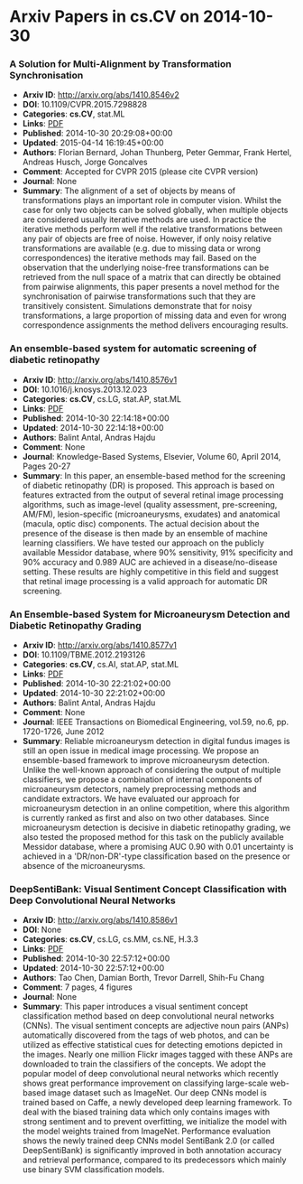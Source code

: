 # Arxiv Papers in cs.CV on 2014-10-30
### A Solution for Multi-Alignment by Transformation Synchronisation
- **Arxiv ID**: http://arxiv.org/abs/1410.8546v2
- **DOI**: 10.1109/CVPR.2015.7298828
- **Categories**: **cs.CV**, stat.ML
- **Links**: [PDF](http://arxiv.org/pdf/1410.8546v2)
- **Published**: 2014-10-30 20:29:08+00:00
- **Updated**: 2015-04-14 16:19:45+00:00
- **Authors**: Florian Bernard, Johan Thunberg, Peter Gemmar, Frank Hertel, Andreas Husch, Jorge Goncalves
- **Comment**: Accepted for CVPR 2015 (please cite CVPR version)
- **Journal**: None
- **Summary**: The alignment of a set of objects by means of transformations plays an important role in computer vision. Whilst the case for only two objects can be solved globally, when multiple objects are considered usually iterative methods are used. In practice the iterative methods perform well if the relative transformations between any pair of objects are free of noise. However, if only noisy relative transformations are available (e.g. due to missing data or wrong correspondences) the iterative methods may fail.   Based on the observation that the underlying noise-free transformations can be retrieved from the null space of a matrix that can directly be obtained from pairwise alignments, this paper presents a novel method for the synchronisation of pairwise transformations such that they are transitively consistent.   Simulations demonstrate that for noisy transformations, a large proportion of missing data and even for wrong correspondence assignments the method delivers encouraging results.



### An ensemble-based system for automatic screening of diabetic retinopathy
- **Arxiv ID**: http://arxiv.org/abs/1410.8576v1
- **DOI**: 10.1016/j.knosys.2013.12.023
- **Categories**: **cs.CV**, cs.LG, stat.AP, stat.ML
- **Links**: [PDF](http://arxiv.org/pdf/1410.8576v1)
- **Published**: 2014-10-30 22:14:18+00:00
- **Updated**: 2014-10-30 22:14:18+00:00
- **Authors**: Balint Antal, Andras Hajdu
- **Comment**: None
- **Journal**: Knowledge-Based Systems, Elsevier, Volume 60, April 2014, Pages
  20-27
- **Summary**: In this paper, an ensemble-based method for the screening of diabetic retinopathy (DR) is proposed. This approach is based on features extracted from the output of several retinal image processing algorithms, such as image-level (quality assessment, pre-screening, AM/FM), lesion-specific (microaneurysms, exudates) and anatomical (macula, optic disc) components. The actual decision about the presence of the disease is then made by an ensemble of machine learning classifiers. We have tested our approach on the publicly available Messidor database, where 90% sensitivity, 91% specificity and 90% accuracy and 0.989 AUC are achieved in a disease/no-disease setting. These results are highly competitive in this field and suggest that retinal image processing is a valid approach for automatic DR screening.



### An Ensemble-based System for Microaneurysm Detection and Diabetic Retinopathy Grading
- **Arxiv ID**: http://arxiv.org/abs/1410.8577v1
- **DOI**: 10.1109/TBME.2012.2193126
- **Categories**: **cs.CV**, cs.AI, stat.AP, stat.ML
- **Links**: [PDF](http://arxiv.org/pdf/1410.8577v1)
- **Published**: 2014-10-30 22:21:02+00:00
- **Updated**: 2014-10-30 22:21:02+00:00
- **Authors**: Balint Antal, Andras Hajdu
- **Comment**: None
- **Journal**: IEEE Transactions on Biomedical Engineering, vol.59, no.6, pp.
  1720-1726, June 2012
- **Summary**: Reliable microaneurysm detection in digital fundus images is still an open issue in medical image processing. We propose an ensemble-based framework to improve microaneurysm detection. Unlike the well-known approach of considering the output of multiple classifiers, we propose a combination of internal components of microaneurysm detectors, namely preprocessing methods and candidate extractors. We have evaluated our approach for microaneurysm detection in an online competition, where this algorithm is currently ranked as first and also on two other databases. Since microaneurysm detection is decisive in diabetic retinopathy grading, we also tested the proposed method for this task on the publicly available Messidor database, where a promising AUC 0.90 with 0.01 uncertainty is achieved in a 'DR/non-DR'-type classification based on the presence or absence of the microaneurysms.



### DeepSentiBank: Visual Sentiment Concept Classification with Deep Convolutional Neural Networks
- **Arxiv ID**: http://arxiv.org/abs/1410.8586v1
- **DOI**: None
- **Categories**: **cs.CV**, cs.LG, cs.MM, cs.NE, H.3.3
- **Links**: [PDF](http://arxiv.org/pdf/1410.8586v1)
- **Published**: 2014-10-30 22:57:12+00:00
- **Updated**: 2014-10-30 22:57:12+00:00
- **Authors**: Tao Chen, Damian Borth, Trevor Darrell, Shih-Fu Chang
- **Comment**: 7 pages, 4 figures
- **Journal**: None
- **Summary**: This paper introduces a visual sentiment concept classification method based on deep convolutional neural networks (CNNs). The visual sentiment concepts are adjective noun pairs (ANPs) automatically discovered from the tags of web photos, and can be utilized as effective statistical cues for detecting emotions depicted in the images. Nearly one million Flickr images tagged with these ANPs are downloaded to train the classifiers of the concepts. We adopt the popular model of deep convolutional neural networks which recently shows great performance improvement on classifying large-scale web-based image dataset such as ImageNet. Our deep CNNs model is trained based on Caffe, a newly developed deep learning framework. To deal with the biased training data which only contains images with strong sentiment and to prevent overfitting, we initialize the model with the model weights trained from ImageNet. Performance evaluation shows the newly trained deep CNNs model SentiBank 2.0 (or called DeepSentiBank) is significantly improved in both annotation accuracy and retrieval performance, compared to its predecessors which mainly use binary SVM classification models.



